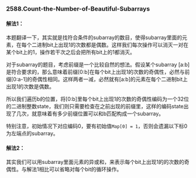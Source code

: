 ### 2588.Count-the-Number-of-Beautiful-Subarrays

#### 解法1：
本题翻译一下，其实就是找符合条件的subarray的数目，使得subarray里面的元素，在每个二进制bit上出现1的次数都是偶数。这样我们每次操作可以消灭一对在某个bit上的1，操作若干次之后会把所有bit上的1都消灭。

对于subarray的题目，考虑前缀是一个比较自然的想法。假设某个subarray [a:b]是符合要求的，那么意味着前缀[0:b]在每个bit上出现1的次数的奇偶性，必然与前缀[0:a-1]的奇偶性相同。这样两者一减，必然就有[a:b]的元素在每个二进制bit上出现1的次数是偶数。

所以我们遍历b的位置，将[0:b]里每个bit上出现1的次数的奇偶性编码为一个32位的二进制整数state，我们则只需要检查在之前出现的前缀里，这样的编码state出现了几次，就意味着有多少前缀位置可以和b匹配构成一个subarray。

特别注意，初始情况下对应编码0，要有初始值`Map[0] = 1`，否则会遗漏以下标0为左端点的subarray。

#### 解法2：
其实我们可以用subarray里面元素的异或和，来表示每个bit上出现1的的次数的奇偶性。与解法1相比可以省略对每个bit的循环操作。

